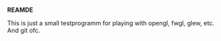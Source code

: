 **REAMDE**

This is just a small testprogramm for playing with opengl, fwgl, glew, etc.
And git ofc.
